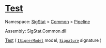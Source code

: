 # [Test](./IClassifier-100663477.md)

Namespace: [SigStat]() > [Common](./../../README.md) > [Pipeline](./../README.md)

Assembly: SigStat.Common.dll

[Test](./IClassifier-100663477.md) ( [`ISignerModel`](./../ISignerModel.md) model, [`Signature`](./../../Signature.md) signature )              
